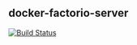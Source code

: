## docker-factorio-server
[![Build Status](https://travis-ci.org/munisystem/docker-factorio-server.svg?branch=master)](https://travis-ci.org/munisystem/docker-factorio-server)
